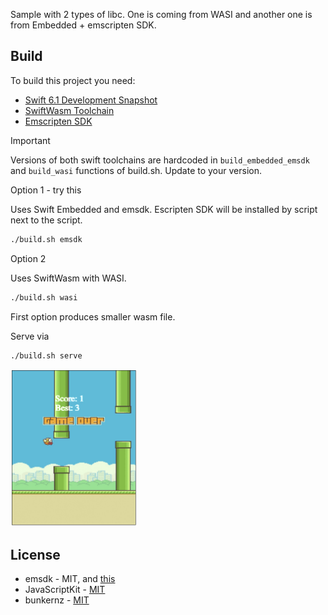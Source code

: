 
Sample with 2 types of libc.
One is coming from WASI and another one is from Embedded + emscripten SDK.

## Build

To build this project you need:
- [Swift 6.1 Development Snapshot](https://www.swift.org/download/)
- [SwiftWasm Toolchain](https://book.swiftwasm.org/getting-started/setup.html)  
- [Emscripten SDK](https://emscripten.org/docs/getting_started/downloads.html)

>[!IMPORTANT]
> Versions of both swift toolchains are hardcoded in `build_embedded_emsdk` and `build_wasi` functions of build.sh. Update to your version.

Option 1 - try this

Uses Swift Embedded and emsdk. Escripten SDK will be installed by script next to the script. 
```bash
./build.sh emsdk
```

Option 2

Uses SwiftWasm with WASI.
```bash
./build.sh wasi
```

First option produces smaller wasm file.

Serve via
```bash
./build.sh serve
```


<img src="Screenshot.jpg" width="40%">


## License 
* emsdk - MIT, and [this](https://github.com/emscripten-core/emscripten/blob/main/LICENSE)
* JavaScriptKit - [MIT](https://github.com/swiftwasm/JavaScriptKit/blob/main/LICENSE)
* bunkernz - [MIT](https://github.com/opendevleague/bunkernz/blob/master/LICENSE)
